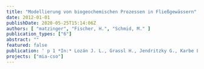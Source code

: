 ```yaml
---
title: "Modellierung von biogeochemischen Prozessen in Fließgewässern"
date: 2012-01-01
publishDate: 2020-05-25T15:14:06Z
authors: [ "matzinger", "Fischer, H.", "Schmid, M." ]
publication_types: ["6"]
abstract: ""
featured: false
publication: ' p 1 *In:* Lozán J. L., Grassl H., Jendritzky G., Karbe L. & Reise K. [eds.], Handbuch Angewandte Limnologie – 29. Erg.Lfg. 5/12 1. Wiley-VCH Verlag. Weinheim'
projects: ["mia-cso"]
---
```


